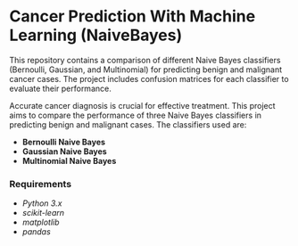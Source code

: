 # Cancer Prediction With Machine Learning (NaiveBayes)

This repository contains a comparison of different Naive Bayes classifiers (Bernoulli, Gaussian, and Multinomial) for predicting benign and malignant cancer cases. The project includes confusion matrices for each classifier to evaluate their performance.

Accurate cancer diagnosis is crucial for effective treatment. This project aims to compare the performance of three Naive Bayes classifiers in predicting benign and malignant cases. The classifiers used are:

- **Bernoulli Naive Bayes**
- **Gaussian Naive Bayes**
- **Multinomial Naive Bayes**

### Requirements
- *Python 3.x*
- *scikit-learn*
- *matplotlib*
- *pandas*
